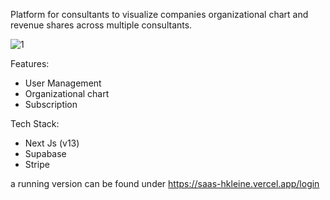 Platform for consultants to visualize companies organizational chart and revenue shares across multiple consultants. 

![1](https://github.com/hkleine/saas/assets/20728673/a00a6453-9d8b-4323-a2b2-56a384b6f8fa)

Features:
- User Management
- Organizational chart
- Subscription

Tech Stack:
- Next Js (v13)
- Supabase
- Stripe

a running version can be found under https://saas-hkleine.vercel.app/login




